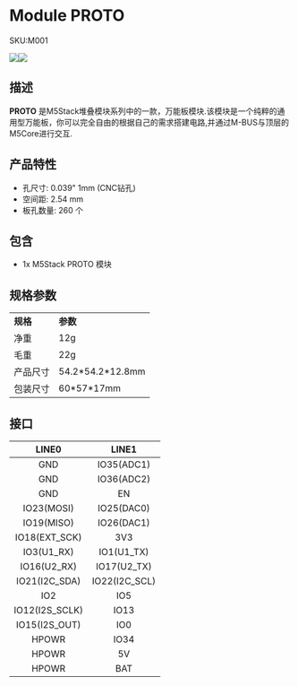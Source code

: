 # Module PROTO

<el-tag effect="plain">SKU:M001</el-tag>

<div class="product_pic"><img src="assets/img/product_pics/module/module_proto_01.webp"><img src="assets/img/product_pics/module/module_proto_02.webp"></div>

## 描述

**PROTO** 是M5Stack堆叠模块系列中的一款，万能板模块.该模块是一个纯粹的通用型万能板，你可以完全自由的根据自己的需求搭建电路,并通过M-BUS与顶层的M5Core进行交互.

## 产品特性

- 孔尺寸: 0.039" 1mm (CNC钻孔)
- 空间距: 2.54 mm
- 板孔数量: 260 个


## 包含

-  1x M5Stack PROTO 模块

## 规格参数

<table>
   <tr style="font-weight:bold">
      <td>规格</td>
      <td>参数</td>
   </tr>
   <tr>
      <td>净重</td>
      <td>12g</td>
   </tr>
   <tr>
      <td>毛重</td>
      <td>22g</td>
   </tr>
   <tr>
      <td>产品尺寸</td>
      <td>54.2*54.2*12.8mm</td>
   </tr>
   <tr>
      <td>包装尺寸</td>
      <td>60*57*17mm</td>
   </tr>
 </table>


## 接口

| LINE0             | LINE1            |
|:---:|:---:|
| GND               | IO35(ADC1)       |
| GND               | IO36(ADC2)       |
| GND               | EN               |
| IO23(MOSI)        | IO25(DAC0)       |
| IO19(MISO)        | IO26(DAC1)       |
| IO18(EXT\_SCK)    | 3V3              |
| IO3(U1\_RX)       | IO1(U1\_TX)      |
| IO16(U2\_RX)      | IO17(U2\_TX)     |
| IO21(I2C\_SDA)    | IO22(I2C\_SCL)   |
| IO2               | IO5              |
| IO12(I2S\_SCLK)   | IO13             |
| IO15(I2S\_OUT)    | IO0              |
| HPOWR             | IO34             |
| HPOWR             | 5V               |
| HPOWR             | BAT              |


<script>

   var purchase_link = 'https://m5stack.com/collections/m5-module/products/proto-module';


   anchor_search(purchase_link);
   scrollFunc();

</script>